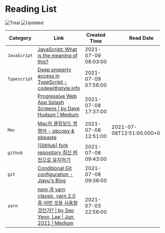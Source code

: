 # Reading List

![Total](https://img.shields.io/badge/Total-7-green.svg)
![Updated](https://img.shields.io/badge/Updated-2021--07--09-blue.svg)

| Category     | Link                                                                                                                                                                                                                                                                                        | Created Time        | Read Date                     | Memo |
| ------------ | ------------------------------------------------------------------------------------------------------------------------------------------------------------------------------------------------------------------------------------------------------------------------------------------- | ------------------- | ----------------------------- | ---- |
| `JavaScript` | [JavaScript: What is the meaning of this?](https://web.dev/javascript-this/)                                                                                                                                                                                                                | 2021-07-09 08:03:00 |                               |      |
| `Typescript` | [Deep property access in TypeScript - codewithstyle.info](https://codewithstyle.info/Deep-property-access-in-TypeScript/)                                                                                                                                                                   | 2021-07-09 07:56:00 |                               |      |
|              | [Progressive Web App Splash Screens \| by Dave Hudson \| Medium](https://medium.com/@applification/progressive-web-app-splash-screens-80340b45d210)                                                                                                                                         | 2021-07-08 17:37:00 |                               |      |
| `Mac`        | [Mac의 클립보드 명령어 - pbcopy & pbpaste](https://jojoldu.tistory.com/466)                                                                                                                                                                                                                 | 2021-07-08 12:51:00 | 2021-07-08T12:51:00.000+00:00 |      |
| `github`     | [[GitHub] fork repository 최신 버전으로 유지하기](https://jybaek.tistory.com/775)                                                                                                                                                                                                           | 2021-07-08 09:43:00 |                               |      |
| `git`        | [Conditional Git configuration - Jiayu's Blog](https://blog.jiayu.co/2019/02/conditional-git-configuration/)                                                                                                                                                                                | 2021-07-08 09:36:00 |                               |      |
| `yarn`       | [npm 과 yarn classic, yarn 2.0 중 어떤 것을 사용할 것인가? \| by Seo Yeon, Lee \| Jun, 2021 \| Medium](https://iamssen.medium.com/npm-%EA%B3%BC-yarn-classic-yarn-2-0-%EC%A4%91-%EC%96%B4%EB%96%A4-%EA%B2%83%EC%9D%84-%EC%82%AC%EC%9A%A9%ED%95%A0-%EA%B2%83%EC%9D%B8%EA%B0%80-879ab44a3373) | 2021-07-03 22:56:00 |                               |      |
